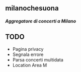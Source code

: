 ## milanochesuona
##### Aggregatore di concerti a Milano

## TODO
* Pagina privacy
* Segnala errore
* Parsa concerti multidata
* Location Area M
